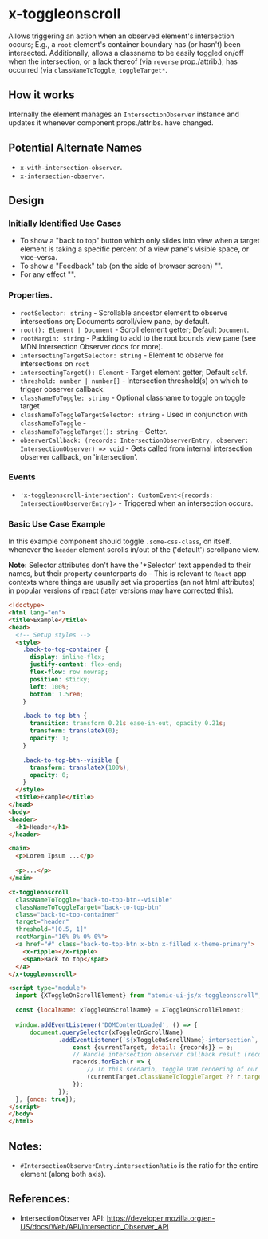 # x-toggleonscroll

Allows triggering an action when an observed element's intersection occurs;  E.g., a `root` element's container boundary has (or hasn't) been intersected. Additionally, allows a classname to be easily toggled on/off when the intersection, or a lack thereof (via `reverse` prop./attrib.), has occurred (via `classNameToToggle`, `toggleTarget*`.

## How it works

Internally the element manages an `IntersectionObserver` instance and updates it whenever component props./attribs. have changed.

## Potential Alternate Names

- `x-with-intersection-observer`.
- `x-intersection-observer`.

## Design

### Initially Identified Use Cases

- To show a "back to top" button which only slides into view when a target element is taking a specific percent of a view pane's visible space, or vice-versa.
- To show a "Feedback" tab (on the side of browser screen) "".
- For any effect "".

### Properties. 

- `rootSelector: string` - Scrollable ancestor element to observe intersections on;  Documents scroll/view pane, by default.
- `root(): Element | Document` - Scroll element getter;  Default `Document`.
- `rootMargin: string` - Padding to add to the root bounds view pane (see MDN Intersection Observer docs for more).
- `intersectingTargetSelector: string` - Element to observe for intersections on `root`
- `intersectingTarget(): Element` - Target element getter;  Default `self`.
- `threshold: number | number[]` - Intersection threshold(s) on which to trigger observer callback.
- `classNameToToggle: string` - Optional classname to toggle on toggle target
- `classNameToToggleTargetSelector: string` - Used in conjunction with `classNameToToggle` -
- `classNameToToggleTarget(): string` - Getter.
- `observerCallback: (records: IntersectionObserverEntry, observer: IntersectionObserver) => void` - Gets called from internal intersection observer callback, on 'intersection'.

### Events

- `'x-toggleonscroll-intersection': CustomEvent<{records: IntersectionObserverEntry}>`  - Triggered when an intersection occurs.

### Basic Use Case Example

In this example component should toggle `.some-css-class`, on itself. whenever the `header` element scrolls in/out of the ('default') scrollpane view.

**Note:** Selector attributes don't have the '*Selector' text appended to their names, but their property counterparts do - This is relevant to `React` app contexts where things are usually set via properties (an not html attributes) in popular versions of react (later versions may have corrected this).

```html
<!doctype>
<html lang="en">
<title>Example</title>
<head>
  <!-- Setup styles -->
  <style>
    .back-to-top-container {
      display: inline-flex;
      justify-content: flex-end;
      flex-flow: row nowrap;
      position: sticky;
      left: 100%;
      bottom: 1.5rem;
    }

    .back-to-top-btn {
      transition: transform 0.21s ease-in-out, opacity 0.21s;
      transform: translateX(0);
      opacity: 1;
    }

    .back-to-top-btn--visible {
      transform: translateX(100%);
      opacity: 0;
    }
  </style>
  <title>Example</title>
</head>
<body>
<header>
  <h1>Header</h1>
</header>

<main>
  <p>Lorem Ipsum ...</p>

  <p>...</p>
</main>

<x-toggleonscroll
  classNameToToggle="back-to-top-btn--visible"
  classNameToToggleTarget="back-to-top-btn"
  class="back-to-top-container"
  target="header"
  threshold="[0.5, 1]"
  rootMargin="16% 0% 0% 0%">
  <a href="#" class="back-to-top-btn x-btn x-filled x-theme-primary">
    <x-ripple></x-ripple>
    <span>Back to top</span>
  </a>
</x-toggleonscroll>

<script type="module">
  import {XToggleOnScrollElement} from "atomic-ui-js/x-toggleonscroll";

  const {localName: xToggleOnScrollName} = XToggleOnScrollElement;
  
  window.addEventListener('DOMContentLoaded', () => {
      document.querySelector(xToggleOnScrollName)
              .addEventListener(`${xToggleOnScrollName}-intersection`, e => {
                  const {currentTarget, detail: {records}} = e;
                  // Handle intersection observer callback result (records)
                  records.forEach(r => {
                      // In this scenario, toggle DOM rendering of our '.back-to-top-container' 
                      (currentTarget.classNameToToggleTarget ?? r.target).hidden = r.isIntersecting;
                  });
              });
  }, {once: true});
</script>
</body>
</html>
```

## Notes:

- `#IntersectionObserverEntry.intersectionRatio` is the ratio for the entire element (along both axis).

## References:

- IntersectionObserver API: https://developer.mozilla.org/en-US/docs/Web/API/Intersection_Observer_API

